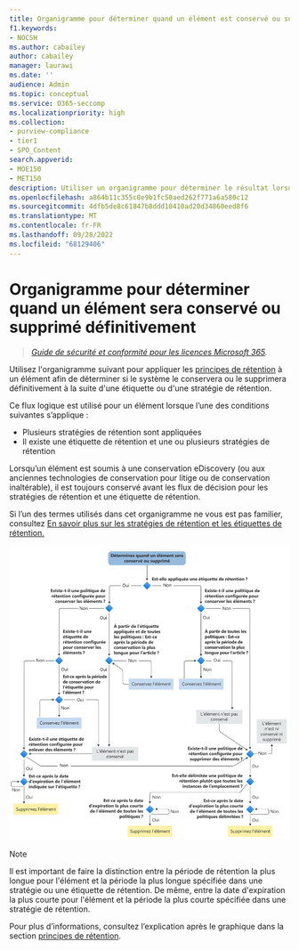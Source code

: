 ```yaml
---
title: Organigramme pour déterminer quand un élément est conservé ou supprimé
f1.keywords:
- NOCSH
ms.author: cabailey
author: cabailey
manager: laurawi
ms.date: ''
audience: Admin
ms.topic: conceptual
ms.service: O365-seccomp
ms.localizationpriority: high
ms.collection:
- purview-compliance
- tier1
- SPO_Content
search.appverid:
- MOE150
- MET150
description: Utiliser un organigramme pour déterminer le résultat lorsqu’un élément dans Microsoft 365 possède plusieurs stratégies de rétention ou une étiquette de rétention et des stratégies de rétention
ms.openlocfilehash: a864b11c355c8e9b1fc50aed262f771a6a580c12
ms.sourcegitcommit: 4dfb5de8c61847b8ddd10410ad20d34860eed8f6
ms.translationtype: MT
ms.contentlocale: fr-FR
ms.lasthandoff: 09/28/2022
ms.locfileid: "68129406"
---
```

# <a name="flowchart-to-determine-when-an-item-will-be-retained-or-permanently-deleted"></a>Organigramme pour déterminer quand un élément sera conservé ou supprimé définitivement

>*[Guide de sécurité et conformité pour les licences Microsoft 365](/office365/servicedescriptions/microsoft-365-service-descriptions/microsoft-365-tenantlevel-services-licensing-guidance/microsoft-365-security-compliance-licensing-guidance).*

Utilisez l'organigramme suivant pour appliquer les [principes de rétention](retention.md#the-principles-of-retention-or-what-takes-precedence) à un élément afin de déterminer si le système le conservera ou le supprimera définitivement à la suite d'une étiquette ou d'une stratégie de rétention.

Ce flux logique est utilisé pour un élément lorsque l’une des conditions suivantes s’applique :

- Plusieurs stratégies de rétention sont appliquées
- Il existe une étiquette de rétention et une ou plusieurs stratégies de rétention

Lorsqu’un élément est soumis à une conservation eDiscovery (ou aux anciennes technologies de conservation pour litige ou de conservation inaltérable), il est toujours conservé avant les flux de décision pour les stratégies de rétention et une étiquette de rétention.

Si l’un des termes utilisés dans cet organigramme ne vous est pas familier, consultez [En savoir plus sur les stratégies de rétention et les étiquettes de rétention.](retention.md)


   ![Organigramme pour déterminer quand un élément sera conservé ou supprimé définitivement](../media/retention-flowchart.svg)

> [!NOTE]
> Il est important de faire la distinction entre la période de rétention la plus longue pour l'élément et la période la plus longue spécifiée dans une stratégie ou une étiquette de rétention. De même, entre la date d'expiration la plus courte pour l'élément et la période la plus courte spécifiée dans une stratégie de rétention.
> 
> Pour plus d’informations, consultez l’explication après le graphique dans la section [principes de rétention](retention.md#the-principles-of-retention-or-what-takes-precedence).
